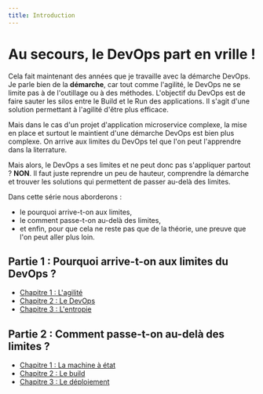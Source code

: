```yaml
---
title: Introduction
---
```

# Au secours, le DevOps part en vrille !

Cela fait maintenant des années que je travaille avec la démarche DevOps. Je parle bien de la **démarche**, car tout comme l'agilité, le DevOps ne se limite pas à de l'outillage ou à des méthodes.
L'objectif du DevOps est de faire sauter les silos entre le Build et le Run des applications. Il s'agit d'une solution permettant à l'agilité d'être plus efficace.

Mais dans le cas d'un projet d'application microservice complexe, la mise en place et surtout le maintient d'une démarche DevOps est bien plus complexe. On arrive aux limites du DevOps tel que l'on peut l'apprendre dans la literrature. 

Mais alors, le DevOps a ses limites et ne peut donc pas s'appliquer partout ? **NON**. Il faut juste reprendre un peu de hauteur, comprendre la démarche et trouver les solutions qui permettent de passer au-delà des limites.

Dans cette série nous aborderons :

- le pourquoi arrive-t-on aux limites, 
- le comment passe-t-on au-delà des limites,
- et enfin, pour que cela ne reste pas que de la théorie, une preuve que l'on peut aller plus loin.

## Partie 1 : Pourquoi arrive-t-on aux limites du DevOps ?

- [Chapitre 1 : L'agilité](01.pourquoi.agilite.md)
- [Chapitre 2 : Le DevOps](02.pourquoi.devops.md)
- [Chapitre 3 : L'entropie](03.pourquoi.entropie.md)

## Partie 2 : Comment passe-t-on au-delà des limites ?

- [Chapitre 1 : La machine à état](04.comment.machineetat.md)
- [Chapitre 2 : Le build](05.comment.build.md)
- [Chapitre 3 : Le déploiement](06.comment.deploy.md)

